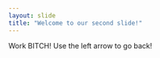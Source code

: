 ```yaml
---
layout: slide
title: "Welcome to our second slide!"
---
```

Work BITCH!
Use the left arrow to go back!
